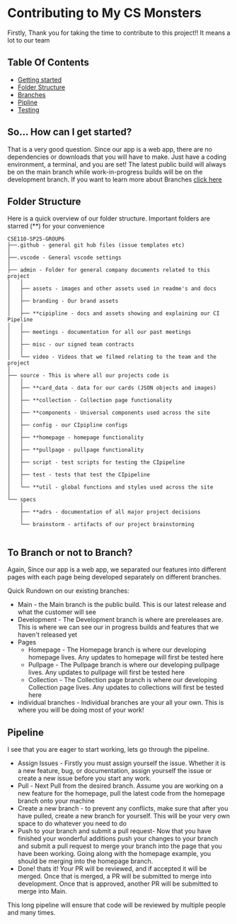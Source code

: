 # Contributing to My CS Monsters
Firstly, Thank you for taking the time to contribute to this project!! It means a lot to our team

## Table Of Contents
- [Getting started](#so-how-can-i-get-started)
- [Folder Structure](#folder-structure)
- [Branches](#to-branch-or-not-to-branch)
- [Pipline](#pipeline)
- [Testing](#testing-123)

## So... How can I get started?
That is a very good question. Since our app is a web app, there are no dependencies or downloads that you will have to make. Just have a coding environment, a terminal, and you are set! The latest public build will always be on the main branch while work-in-progress builds will be on the development branch. If you want to learn more about Branches [click here](#to-branch-or-not-to-branch)

## Folder Structure
Here is a quick overview of our folder structure. Important folders are starred (**) for your convenience
```
CSE110-SP25-GROUP6
├──.github - general git hub files (issue templates etc)
│
├──.vscode - General vscode settings
│
├── admin - Folder for general company documents related to this project
│   │
│   ├── assets - images and other assets used in readme's and docs
│   │
│   ├── branding - Our brand assets
│   │
│   ├── **cipipline - docs and assets showing and explaining our CI Pipeline
│   │
│   ├── meetings - documentation for all our past meetings
│   │
│   ├── misc - our signed team contracts
│   │
│   └── video - Videos that we filmed relating to the team and the project
│
├── source - This is where all our projects code is
│   │
│   ├── **card_data - data for our cards (JSON objects and images)
│   │
│   ├── **collection - Collection page functionality 
│   │
│   ├── **components - Universal components used across the site
│   │
│   ├── config - our CIpipline configs
│   │
│   ├── **homepage - homepage functionality
│   │
│   ├── **pullpage - pullpage functionality
│   │
│   ├── script - test scripts for testing the CIpipeline
│   │
│   ├── test - tests that test the CIpipeline
│   │
│   └── **util - global functions and styles used across the site
│   
└── specs
    │
    ├── **adrs - documentation of all major project decisions
    │
    └── brainstorm - artifacts of our project brainstorming
    
```

## To Branch or not to Branch?
Again, Since our app is a web app, we separated our features into different pages with each page being developed separately on different branches.

Quick Rundown on our existing branches:
- Main - the Main branch is the public build. This is our latest release and what the customer will see
- Development - The Development branch is where are prereleases are. This is where we can see our in progress builds and features that we haven't released yet
- Pages
    - Homepage - The Homepage branch is where our developing homepage lives. Any updates to homepage will first be tested here
    - Pullpage - The Pullpage branch is where our developing pullpage lives. Any updates to pullpage will first be tested here 
    - Collection - The Collection page branch is where our developing Collection page lives. Any updates to collections will first be tested here
- individual branches - Individual branches are your all your own. This is where you will be doing most of your work!

## Pipeline
I see that you are eager to start working, lets go through the pipeline.
- Assign Issues - Firstly you must assign yourself the issue. Whether it is a new feature, bug, or documentation, assign yourself the issue or create a new issue before you start any work. 
- Pull - Next Pull from the desired branch. Assume you are working on a new feature for the homepage, pull the latest code from the homepage branch onto your machine
- Create a new branch - to prevent any conflicts, make sure that after you have pulled, create a new branch for yourself. This will be your very own space to do whatever you need to do
- Push to your branch and submit a pull request- Now that you have finished your wonderful additions push your changes to your branch and submit a pull request to merge your branch into the page that you have been working. Going along with the homepage example, you should be merging into the homepage branch.
- Done! thats it! Your PR will be reviewed, and if accepted it will be merged. Once that is merged, a PR will be submitted to merge into development. Once that is approved, another PR will be submitted to merge into Main. 

This long pipeline will ensure that code will be reviewed by multiple people and many times.

<!--
## Testing... 1,2,3
Now you're wondering how to test your code huh. What a good dev you are.  
-->